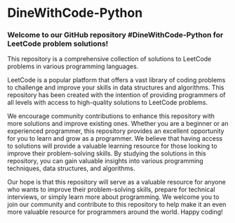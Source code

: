 # DineWithCode-Python
### Welcome to our GitHub repository #DineWithCode-Python for LeetCode problem solutions! 
This repository is a comprehensive collection of solutions to LeetCode problems in various programming languages.

LeetCode is a popular platform that offers a vast library of coding problems to challenge and improve your skills in data structures and algorithms. This repository has been created with the intention of providing programmers of all levels with access to high-quality solutions to LeetCode problems.

We encourage community contributions to enhance this repository with more solutions and improve existing ones. Whether you are a beginner or an experienced programmer, this repository provides an excellent opportunity for you to learn and grow as a programmer. We believe that having access to solutions will provide a valuable learning resource for those looking to improve their problem-solving skills. By studying the solutions in this repository, you can gain valuable insights into various programming techniques, data structures, and algorithms.

Our hope is that this repository will serve as a valuable resource for anyone who wants to improve their problem-solving skills, prepare for technical interviews, or simply learn more about programming. We welcome you to join our community and contribute to this repository to help make it an even more valuable resource for programmers around the world. Happy coding!
